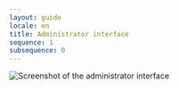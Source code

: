 ```yaml
---
layout: guide
locale: en
title: Administrator interface
sequence: 1
subsequence: 0
---
```


![Screenshot of the administrator interface](/assets/screenshot.jpg)